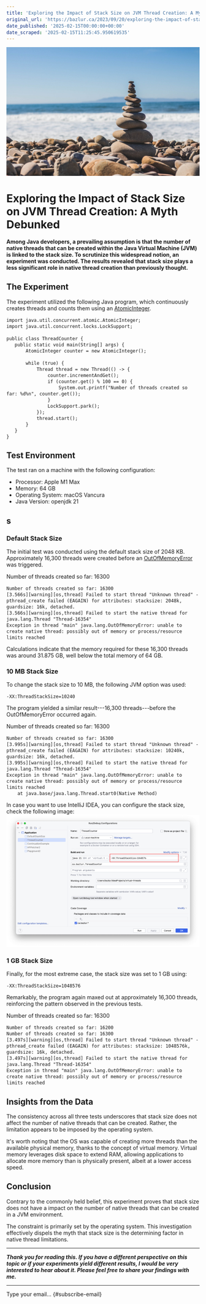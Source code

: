 ```yaml
---
title: 'Exploring the Impact of Stack Size on JVM Thread Creation: A Myth Debunked'
original_url: 'https://bazlur.ca/2023/09/20/exploring-the-impact-of-stack-size-on-jvm-thread-creation-a-myth-debunked/'
date_published: '2025-02-15T00:00:00+00:00'
date_scraped: '2025-02-15T11:25:45.950619535'
---
```


![](images/jeremy-thomas-fo7bkvgetgq-unsplash-scaled.jpg)

Exploring the Impact of Stack Size on JVM Thread Creation: A Myth Debunked
==========================================================================

**Among Java developers, a prevailing assumption is that the number of native threads that can be created within the Java Virtual Machine (JVM) is linked to the stack size. To scrutinize this widespread notion, an experiment was conducted. The results revealed that stack size plays a less significant role in native thread creation than previously thought.**

**The Experiment**
------------------

The experiment utilized the following Java program, which continuously creates threads and counts them using an [AtomicInteger](https://download.java.net/java/early_access/jdk21/docs/api/java.base/java/util/concurrent/atomic/AtomicInteger.html).

```
import java.util.concurrent.atomic.AtomicInteger;
import java.util.concurrent.locks.LockSupport;

public class ThreadCounter {
   public static void main(String[] args) {
       AtomicInteger counter = new AtomicInteger();

       while (true) {
           Thread thread = new Thread(() -> {
               counter.incrementAndGet();
               if (counter.get() % 100 == 0) {
                   System.out.printf("Number of threads created so far: %d%n", counter.get());
               }
               LockSupport.park();
           });
           thread.start();
       }
   }
}
```

**Test Environment**
--------------------

The test ran on a machine with the following configuration:

* Processor: Apple M1 Max
* Memory: 64 GB
* Operating System: macOS Vancura
* Java Version: openjdk 21

**s**
-----

### **Default Stack Size**

The initial test was conducted using the default stack size of 2048 KB. Approximately 16,300 threads were created before an [OutOfMemoryError](https://download.java.net/java/early_access/jdk21/docs/api/java.base/java/lang/OutOfMemoryError.html) was triggered.

Number of threads created so far: 16300

```
Number of threads created so far: 16300
[3.566s][warning][os,thread] Failed to start thread "Unknown thread" - pthread_create failed (EAGAIN) for attributes: stacksize: 2048k, guardsize: 16k, detached.
[3.566s][warning][os,thread] Failed to start the native thread for java.lang.Thread "Thread-16354"
Exception in thread "main" java.lang.OutOfMemoryError: unable to create native thread: possibly out of memory or process/resource limits reached
```

Calculations indicate that the memory required for these 16,300 threads was around 31.875 GB, well below the total memory of 64 GB.

### **10 MB Stack Size**

To change the stack size to 10 MB, the following JVM option was used:

    -XX:ThreadStackSize=10240

The program yielded a similar result---16,300 threads---before the OutOfMemoryError occurred again.

Number of threads created so far: 16300

```
Number of threads created so far: 16300
[3.995s][warning][os,thread] Failed to start thread "Unknown thread" - pthread_create failed (EAGAIN) for attributes: stacksize: 10240k, guardsize: 16k, detached.
[3.995s][warning][os,thread] Failed to start the native thread for java.lang.Thread "Thread-16354"
Exception in thread "main" java.lang.OutOfMemoryError: unable to create native thread: possibly out of memory or process/resource limits reached
	at java.base/java.lang.Thread.start0(Native Method)
```

In case you want to use IntelliJ IDEA, you can configure the stack size, check the following image:
![](images/screenshot-2023-09-10-at-10.48.08-pm-1-1024x700.png)

### **1 GB Stack Size**

Finally, for the most extreme case, the stack size was set to 1 GB using:

    -XX:ThreadStackSize=1048576

Remarkably, the program again maxed out at approximately 16,300 threads, reinforcing the pattern observed in the previous tests.

Number of threads created so far: 16300

```
Number of threads created so far: 16200
Number of threads created so far: 16300
[3.497s][warning][os,thread] Failed to start thread "Unknown thread" - pthread_create failed (EAGAIN) for attributes: stacksize: 1048576k, guardsize: 16k, detached.
[3.497s][warning][os,thread] Failed to start the native thread for java.lang.Thread "Thread-16354"
Exception in thread "main" java.lang.OutOfMemoryError: unable to create native thread: possibly out of memory or process/resource limits reached
```

**Insights from the Data**
--------------------------

The consistency across all three tests underscores that stack size does not affect the number of native threads that can be created. Rather, the limitation appears to be imposed by the operating system.

It's worth noting that the OS was capable of creating more threads than the available physical memory, thanks to the concept of virtual memory. Virtual memory leverages disk space to extend RAM, allowing applications to allocate more memory than is physically present, albeit at a lower access speed.

**Conclusion**
--------------

Contrary to the commonly held belief, this experiment proves that stack size does not have a impact on the number of native threads that can be created in a JVM environment.

The constraint is primarily set by the operating system. This investigation effectively dispels the myth that stack size is the determining factor in native thread limitations.

*** ** * ** ***

***Thank you for reading this. If you have a different perspective on this topic or if your experiments yield different results, I would be very interested to hear about it. Please feel free to share your findings with me.***  

*** ** * ** ***

Type your email... {#subscribe-email}
